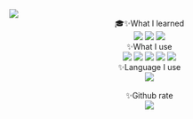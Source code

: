 <img src="https://capsule-render.vercel.app/api?type=waving&color=timeGradient&height=200&section=header&text=POlARIS'GITHUB✨&fontSize=90" />
<div align="center">
🎓✨What I learned
</div>
<div align="center">
  <img src="https://img.shields.io/badge/HTML5-000000?style=flat&logo=HTML5&logoColor=white" />
  <img src="https://img.shields.io/badge/CSS3-000000?style=flat&logo=CSS3&logoColor=white" />
  <img src="https://img.shields.io/badge/Javascript-000000?style=flat&logo=Javascript&logoColor=white" />
</div>
<div align="center">
✨What I use
</div>
<div align="center">
  <img src="https://img.shields.io/badge/VSC-000000?style=flat&logo=Visual Studio Code&logoColor=white" />
  <img src="https://img.shields.io/badge/Codepen-000000?style=flat&logo=CodePen&logoColor=white" />
  <img src="https://img.shields.io/badge/Chrome-000000?style=flat&logo=Google Chrome&logoColor=white" />
  <img src="https://img.shields.io/badge/Github-000000?style=flat&logo=GitHub&logoColor=white" />
  <img src="https://img.shields.io/badge/Github pages-000000?style=flat&logo=GitHub Pages&logoColor=white" />
</div>
<div align="center">
✨Language I use<br>
<img src="https://github-readme-stats.vercel.app/api/top-langs/?username=polaris0211&layout=compact"><br><br>
✨Github rate<br>
<img src="https://github-readme-stats.vercel.app/api?username=polaris0211&show_icons=true">
<div>
